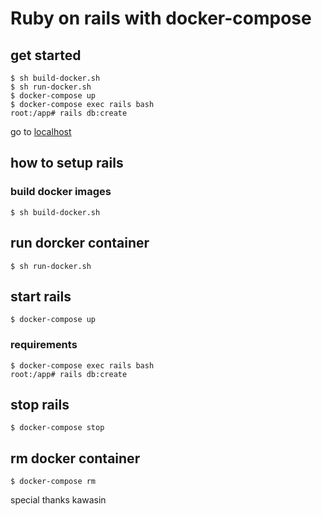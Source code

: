 # Ruby on rails with docker-compose

## get started
```
$ sh build-docker.sh
$ sh run-docker.sh
$ docker-compose up
$ docker-compose exec rails bash
root:/app# rails db:create
```
go to [localhost](//localhost:3000/)

## how to setup rails
### build docker images
```
$ sh build-docker.sh 
```

## run dorcker container
```
$ sh run-docker.sh
```

## start rails
```
$ docker-compose up
```

### requirements
```
$ docker-compose exec rails bash
root:/app# rails db:create
```

## stop rails
```
$ docker-compose stop
```

## rm docker container
```
$ docker-compose rm
```

special thanks kawasin
